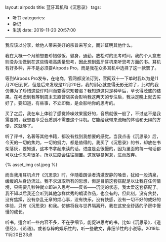 layout: airpods
title: 蓝牙耳机和《沉思录》
tags:
  - 听书
categories:
  - 杂记
  - 生活
date: 2019-11-20 20:57:00
---
我应该以分享，给他人带来美好的宗旨来写文，而非证明其他什么。

我在大概一个月前想要珍惜做饭，健身，通勤，放松时的思考时间，我的个人意志则没办法做到在这些情境高质量思考，因此想到蓝牙耳机来听思考方面的书。耳机有好多种，并不是必须要Airpods Pro，而是我在众多耳机中选择了这一款罢了。

等到Airpods Pro发布，在电商，官网都没法订到，官网双十一下单时我以为是11月20日到货，但是后来发现是12月20日，我的耐心就变得无影无踪了，此时的我仿佛为了珍惜这些许时间而变得求知若渴？我知道这只是种草后，草长得茂盛的结果。在考虑到我等到周末去直营店买会影响我这两天的专注后，我决定晚上就去买好了。要知道，有些事，不立即做，是会影响你的思考的。

买了之后，我在车上体验了感觉降噪效果蛮好的，音质就很一般了，不过这不是我需要的，我想要享受音质则不需要这个耳机。它能给我带来流畅的体验和无绳的方便，这就够了。

听了评书，名著等其他书籍，都没有找到我想要的感觉。当我点击《沉思录》后，今天的一切的焦灼，一切的努力，都是值得的。我买了《沉思录》的书，却放在书架落灰，要知道，这本书拿起来读的话，进度是会很慢的，因为里面的每一句话都可以让你思考很多，所以进度会往往搁置。这就容易懈怠，进而放弃。

{% asset_img csl.jpeg %}

而当我用耳机点开《沉思录》时，伴随着朗读者清澈安静的嗓音，犹如一股清泉，缓缓的从身边流过。我不求汲取所有的思想，但是目前这套搭配足以让我在任何情境，只需要几秒钟就立即进入思考——反省——沉淀的状态，我太爱这套搭配了。我不知以后我还会听到其他怎样优秀的朗读作品，也会有的，但此刻，没有贪婪，没有焦躁，没有杂乱无章的烦心事，没有快乐，没有快感，没有一切不好的或好的体验，只有《沉思录》和我。仿佛将我与世界隔离开，我在这安全舒适的子房中慢慢的成长。

听书，适合听一些内容不多，不在乎细节，能促进思考的书，比如《沉思录》，《道德经》，《论语》。或者存粹的娱乐性的，听一些散文，非细节性的小说等。2019年11月20日23点